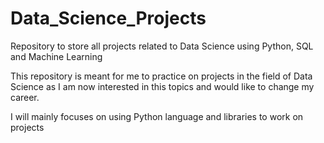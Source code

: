 # Data_Science_Projects
Repository to store all projects related to Data Science using Python, SQL and Machine Learning

This repository is meant for me to practice on projects in the field of Data Science as I am now interested in this topics and would like to change my career.

I will mainly focuses on using Python language and libraries to work on projects


